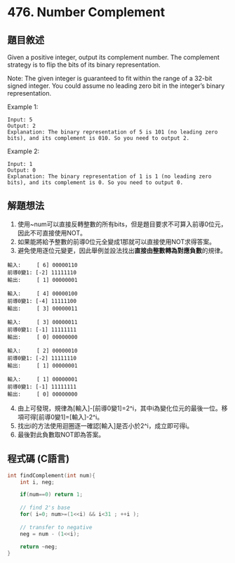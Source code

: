 # 476. Number Complement

## 題目敘述

Given a positive integer, output its complement number. The complement strategy is to flip the bits of its binary representation.

Note:
The given integer is guaranteed to fit within the range of a 32-bit signed integer.
You could assume no leading zero bit in the integer’s binary representation.

Example 1:
```
Input: 5
Output: 2
Explanation: The binary representation of 5 is 101 (no leading zero bits), and its complement is 010. So you need to output 2.
```

Example 2:
```
Input: 1
Output: 0
Explanation: The binary representation of 1 is 1 (no leading zero bits), and its complement is 0. So you need to output 0.
```

## 解題想法

1. 使用~num可以直接反轉整數的所有bits，但是題目要求不可算入前導0位元，因此不可直接使用NOT。
2. 如果能將給予整數的前導0位元全變成1那就可以直接使用NOT求得答案。
3. 避免使用逐位元變更，因此舉例並設法找出**直接由整數轉為對應負數**的規律。
```
輸入:     [ 6] 00000110
前導0變1: [-2] 11111110
輸出:     [ 1] 00000001

輸入:     [ 4] 00000100
前導0變1: [-4] 11111100
輸出:     [ 3] 00000011

輸入:     [ 3] 00000011
前導0變1: [-1] 11111111
輸出:     [ 0] 00000000

輸入:     [ 2] 00000010
前導0變1: [-2] 11111110
輸出:     [ 1] 00000001

輸入:     [ 1] 00000001
前導0變1: [-1] 11111111
輸出:     [ 0] 00000000
```
4. 由上可發現，規律為[輸入]-[前導0變1]=2^i，其中i為變化位元的最後一位。移項可得[前導0變1]=[輸入]-2^i。
5. 找出i的方法使用迴圈逐一確認[輸入]是否小於2^i，成立即可得i。
6. 最後對此負數取NOT即為答案。

## 程式碼 (C語言)
```c
int findComplement(int num){
    int i, neg;

    if(num==0) return 1;
    
    // find 2's base
    for( i=0; num>=(1<<i) && i<31 ; ++i );
    
    // transfer to negative
    neg = num - (1<<i);
    
    return ~neg;    
}
```


